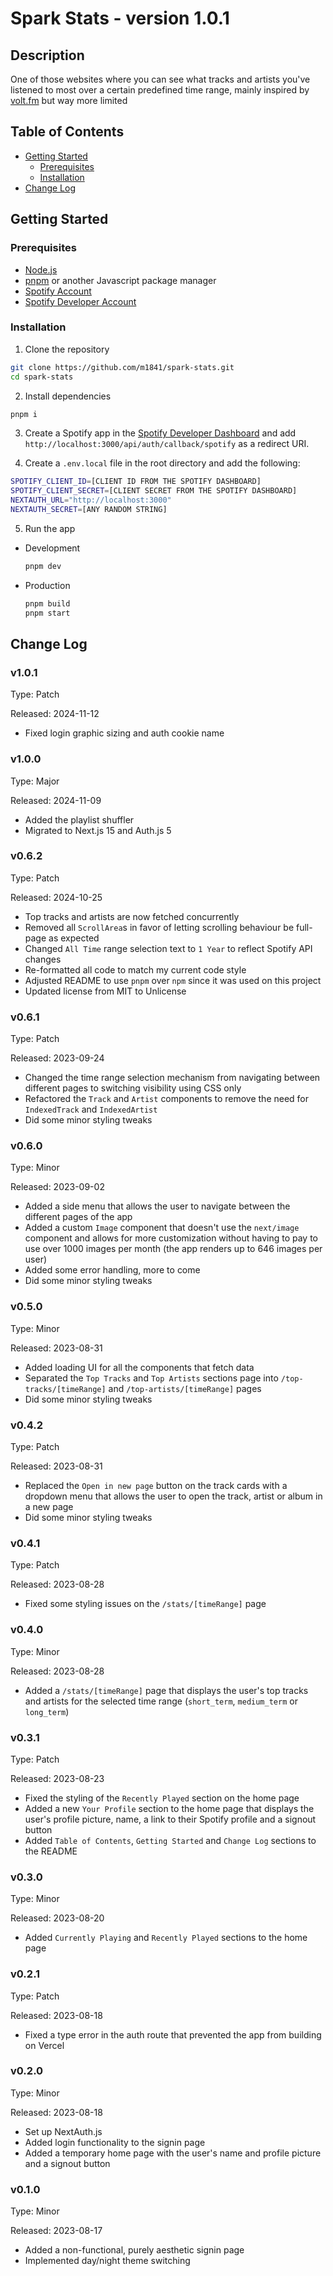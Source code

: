 # Spark Stats - version 1.0.1

## Description

One of those websites where you can see what tracks and artists you've listened to most over a certain predefined time range, mainly inspired by [volt.fm](https://volt.fm) but way more limited

## Table of Contents

- [Getting Started](#getting-started)
  - [Prerequisites](#prerequisites)
  - [Installation](#installation)
- [Change Log](#change-log)

## Getting Started

### Prerequisites

- [Node.js](https://nodejs.org)
- [pnpm](https://pnpm.io/installation) or another Javascript package manager
- [Spotify Account](https://www.spotify.com)
- [Spotify Developer Account](https://developer.spotify.com)

### Installation

1. Clone the repository

```bash
git clone https://github.com/m1841/spark-stats.git
cd spark-stats
```

2. Install dependencies

```bash
pnpm i
```

3. Create a Spotify app in the [Spotify Developer Dashboard](https://developer.spotify.com/dashboard/applications) and add `http://localhost:3000/api/auth/callback/spotify` as a redirect URI.

4. Create a `.env.local` file in the root directory and add the following:

```bash
SPOTIFY_CLIENT_ID=[CLIENT ID FROM THE SPOTIFY DASHBOARD]
SPOTIFY_CLIENT_SECRET=[CLIENT SECRET FROM THE SPOTIFY DASHBOARD]
NEXTAUTH_URL="http://localhost:3000"
NEXTAUTH_SECRET=[ANY RANDOM STRING]
```

5. Run the app

- Development
  ```bash
  pnpm dev
  ```
- Production
  ```bash
  pnpm build
  pnpm start
  ```

## Change Log

### v1.0.1

Type: Patch

Released: 2024-11-12

- Fixed login graphic sizing and auth cookie name

### v1.0.0

Type: Major

Released: 2024-11-09

- Added the playlist shuffler
- Migrated to Next.js 15 and Auth.js 5

### v0.6.2

Type: Patch

Released: 2024-10-25

- Top tracks and artists are now fetched concurrently
- Removed all `ScrollArea`s in favor of letting scrolling behaviour be full-page as expected
- Changed `All Time` range selection text to `1 Year` to reflect Spotify API changes
- Re-formatted all code to match my current code style
- Adjusted README to use `pnpm` over `npm` since it was used on this project
- Updated license from MIT to Unlicense

### v0.6.1

Type: Patch

Released: 2023-09-24

- Changed the time range selection mechanism from navigating between different pages to switching visibility using CSS only
- Refactored the `Track` and `Artist` components to remove the need for `IndexedTrack` and `IndexedArtist`
- Did some minor styling tweaks

### v0.6.0

Type: Minor

Released: 2023-09-02

- Added a side menu that allows the user to navigate between the different pages of the app
- Added a custom `Image` component that doesn't use the `next/image` component and allows for more customization without having to pay to use over 1000 images per month (the app renders up to 646 images per user)
- Added some error handling, more to come
- Did some minor styling tweaks

### v0.5.0

Type: Minor

Released: 2023-08-31

- Added loading UI for all the components that fetch data
- Separated the `Top Tracks` and `Top Artists` sections page into `/top-tracks/[timeRange]` and `/top-artists/[timeRange]` pages
- Did some minor styling tweaks

### v0.4.2

Type: Patch

Released: 2023-08-31

- Replaced the `Open in new page` button on the track cards with a dropdown menu that allows the user to open the track, artist or album in a new page
- Did some minor styling tweaks

### v0.4.1

Type: Patch

Released: 2023-08-28

- Fixed some styling issues on the `/stats/[timeRange]` page

### v0.4.0

Type: Minor

Released: 2023-08-28

- Added a `/stats/[timeRange]` page that displays the user's top tracks and artists for the selected time range (`short_term`, `medium_term` or `long_term`)

### v0.3.1

Type: Patch

Released: 2023-08-23

- Fixed the styling of the `Recently Played` section on the home page
- Added a new `Your Profile` section to the home page that displays the user's profile picture, name, a link to their Spotify profile and a signout button
- Added `Table of Contents`, `Getting Started` and `Change Log` sections to the README

### v0.3.0

Type: Minor

Released: 2023-08-20

- Added `Currently Playing` and `Recently Played` sections to the home page

### v0.2.1

Type: Patch

Released: 2023-08-18

- Fixed a type error in the auth route that prevented the app from building on Vercel

### v0.2.0

Type: Minor

Released: 2023-08-18

- Set up NextAuth.js
- Added login functionality to the signin page
- Added a temporary home page with the user's name and profile picture and a signout button

### v0.1.0

Type: Minor

Released: 2023-08-17

- Added a non-functional, purely aesthetic signin page
- Implemented day/night theme switching
